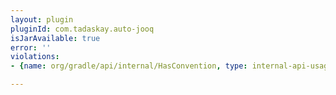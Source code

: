```yaml
---
layout: plugin
pluginId: com.tadaskay.auto-jooq
isJarAvailable: true
error: ''
violations:
- {name: org/gradle/api/internal/HasConvention, type: internal-api-usage}

---
```


